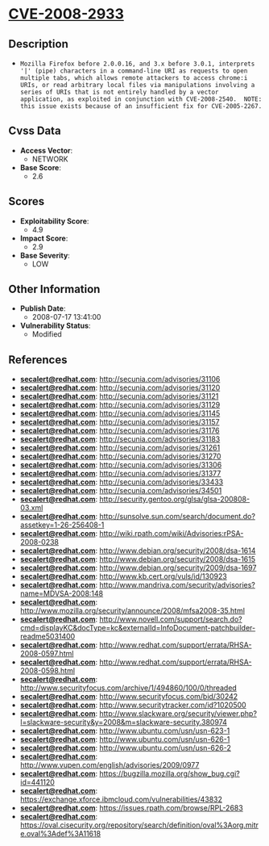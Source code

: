 
# [CVE-2008-2933](https://cve.mitre.org/cgi-bin/cvename.cgi?name=CVE-2008-2933)

## Description

- `Mozilla Firefox before 2.0.0.16, and 3.x before 3.0.1, interprets '|' (pipe) characters in a command-line URI as requests to open multiple tabs, which allows remote attackers to access chrome:i URIs, or read arbitrary local files via manipulations involving a series of URIs that is not entirely handled by a vector application, as exploited in conjunction with CVE-2008-2540.  NOTE: this issue exists because of an insufficient fix for CVE-2005-2267.`

## Cvss Data

- **Access Vector**:
  - NETWORK
- **Base Score**:
  - 2.6

## Scores

- **Exploitability Score**:
  - 4.9
- **Impact Score**:
  - 2.9
- **Base Severity**:
  - LOW

## Other Information

- **Publish Date**:
  - 2008-07-17 13:41:00
- **Vulnerability Status**:
  - Modified

## References

- **secalert@redhat.com**: http://secunia.com/advisories/31106
- **secalert@redhat.com**: http://secunia.com/advisories/31120
- **secalert@redhat.com**: http://secunia.com/advisories/31121
- **secalert@redhat.com**: http://secunia.com/advisories/31129
- **secalert@redhat.com**: http://secunia.com/advisories/31145
- **secalert@redhat.com**: http://secunia.com/advisories/31157
- **secalert@redhat.com**: http://secunia.com/advisories/31176
- **secalert@redhat.com**: http://secunia.com/advisories/31183
- **secalert@redhat.com**: http://secunia.com/advisories/31261
- **secalert@redhat.com**: http://secunia.com/advisories/31270
- **secalert@redhat.com**: http://secunia.com/advisories/31306
- **secalert@redhat.com**: http://secunia.com/advisories/31377
- **secalert@redhat.com**: http://secunia.com/advisories/33433
- **secalert@redhat.com**: http://secunia.com/advisories/34501
- **secalert@redhat.com**: http://security.gentoo.org/glsa/glsa-200808-03.xml
- **secalert@redhat.com**: http://sunsolve.sun.com/search/document.do?assetkey=1-26-256408-1
- **secalert@redhat.com**: http://wiki.rpath.com/wiki/Advisories:rPSA-2008-0238
- **secalert@redhat.com**: http://www.debian.org/security/2008/dsa-1614
- **secalert@redhat.com**: http://www.debian.org/security/2008/dsa-1615
- **secalert@redhat.com**: http://www.debian.org/security/2009/dsa-1697
- **secalert@redhat.com**: http://www.kb.cert.org/vuls/id/130923
- **secalert@redhat.com**: http://www.mandriva.com/security/advisories?name=MDVSA-2008:148
- **secalert@redhat.com**: http://www.mozilla.org/security/announce/2008/mfsa2008-35.html
- **secalert@redhat.com**: http://www.novell.com/support/search.do?cmd=displayKC&docType=kc&externalId=InfoDocument-patchbuilder-readme5031400
- **secalert@redhat.com**: http://www.redhat.com/support/errata/RHSA-2008-0597.html
- **secalert@redhat.com**: http://www.redhat.com/support/errata/RHSA-2008-0598.html
- **secalert@redhat.com**: http://www.securityfocus.com/archive/1/494860/100/0/threaded
- **secalert@redhat.com**: http://www.securityfocus.com/bid/30242
- **secalert@redhat.com**: http://www.securitytracker.com/id?1020500
- **secalert@redhat.com**: http://www.slackware.org/security/viewer.php?l=slackware-security&y=2008&m=slackware-security.380974
- **secalert@redhat.com**: http://www.ubuntu.com/usn/usn-623-1
- **secalert@redhat.com**: http://www.ubuntu.com/usn/usn-626-1
- **secalert@redhat.com**: http://www.ubuntu.com/usn/usn-626-2
- **secalert@redhat.com**: http://www.vupen.com/english/advisories/2009/0977
- **secalert@redhat.com**: https://bugzilla.mozilla.org/show_bug.cgi?id=441120
- **secalert@redhat.com**: https://exchange.xforce.ibmcloud.com/vulnerabilities/43832
- **secalert@redhat.com**: https://issues.rpath.com/browse/RPL-2683
- **secalert@redhat.com**: https://oval.cisecurity.org/repository/search/definition/oval%3Aorg.mitre.oval%3Adef%3A11618
